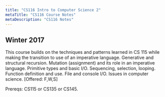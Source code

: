 ```yaml
---
title: "CS116 Intro to Computer Science 2"
metaTitle: "CS116 Course Notes"
metaDescription: "CS116 Notes"
---
```

 Winter 2017
---
This course builds on the techniques and patterns learned in CS 115 while making the transition to use of an imperative language. Generative and structural recursion. Mutation (assignment) and its role in an imperative language. Primitive types and basic I/O. Sequencing, selection, looping. Function definition and use. File and console I/O. Issues in computer science. [Offered: F,W,S]

Prereqs: CS115 or CS135 or CS145.
